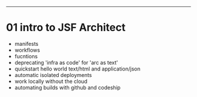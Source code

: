 ---
# 01 intro to JSF Architect 

- manifests
- workflows
- fucntions 
- deprecating 'infra as code' for 'arc as text'
- quickstart hello world text/html and application/json 
- automatic isolated deployments 
- work locally without the cloud 
- automating builds with github and codeship 












